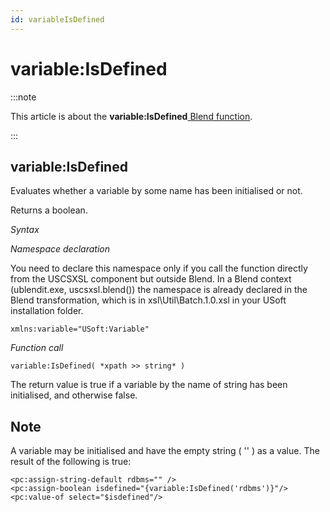 ```yaml
---
id: variableIsDefined
---
```


# variable:IsDefined




:::note

This article is about the **variable:IsDefined**[ Blend function](/docs/Repositories/Blend_functions).

:::

## **variable:IsDefined**

Evaluates whether a variable by some name has been initialised or not.

Returns a boolean.

*Syntax*

*Namespace declaration*

You need to declare this namespace only if you call the function directly from the USCSXSL component but outside Blend. In a Blend context (ublendit.exe, uscsxsl.blend()) the namespace is already declared in the Blend transformation, which is in xsl\\Util\\Batch.1.0.xsl in your USoft installation folder.

```
xmlns:variable="USoft:Variable"
```

*Function call*

```
variable:IsDefined( *xpath >> string* )
```

The return value is true if a variable by the name of string has been initialised, and otherwise false.

## Note

A variable may be initialised and have the empty string ( '' ) as a value. The result of the following is true:

```language-xml
<pc:assign-string-default rdbms="" />
<pc:assign-boolean isdefined="{variable:IsDefined('rdbms')}"/>
<pc:value-of select="$isdefined"/>
```

 
